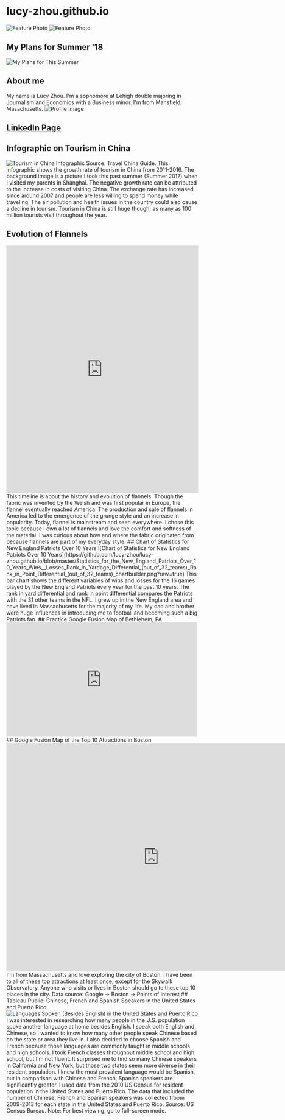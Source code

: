 # lucy-zhou.github.io
![Feature Photo](https://raw.githubusercontent.com/lucy-zhou/lucy-zhou.github.io/master/IMG_6098.jpg)
![Feature Photo](https://raw.githubusercontent.com/lucy-zhou/lucy-zhou.github.io/master/IMG_6103.jpg)

## My Plans for Summer '18
![My Plans for This Summer](https://raw.githubusercontent.com/lucy-zhou/lucy-zhou.github.io/master/Screen%20Shot%202018-03-05%20at%203.47.38%20PM.png)
## About me
My name is Lucy Zhou. I'm a sophomore at Lehigh double majoring in Journalism and Economics with a Business minor. I'm from Mansfield, Masachusetts. 
![Profile Image](https://scontent.fagc2-1.fna.fbcdn.net/v/t1.0-9/19225080_10213821136470997_917504149604664324_n.jpg?oh=f27fe005ed8ff39a02a46e3b80040099&oe=5B26B2D0)
## [LinkedIn Page](https://www.linkedin.com/in/lucy-zhou-70434b14a/)
## Infographic on Tourism in China
![Tourism in China Infographic](https://github.com/lucy-zhou/lucy-zhou.github.io/blob/master/Shanghai.png?raw=true)
Source: Travel China Guide. This infographic shows the growth rate of tourism in China from 2011-2016. The background image is a picture I took this past summer (Summer 2017) when I visited my parents in Shanghai. The negative growth rate can be attributed to the increase in costs of visiting China. The exchange rate has increased since around 2007 and people are less willing to spend money while traveling. The air pollution and health issues in the country could also cause a decline in tourism. Tourism in China is still huge though; as many as 100 million tourists visit throughout the year.
## Evolution of Flannels
<iframe src='https://cdn.knightlab.com/libs/timeline3/latest/embed/index.html?source=1XzO2EOpuZR4QA8wu_DGVu_wrTyU4FA0Ji-DwoKfFlX0&font=Default&lang=en&initial_zoom=2&height=650' width='100%' height='650' webkitallowfullscreen mozallowfullscreen allowfullscreen frameborder='0'></iframe>
This timeline is about the history and evolution of flannels. Though the fabric was invented by the Welsh and was first popular in Europe, the flannel eventually reached America. The production and sale of flannels in America led to the emergence of the grunge style and an increase in popularity. Today, flannel is mainstream and seen everywhere. I chose this topic because I own a lot of flannels and love the comfort and softness of the material. I was curious about how and where the fabric originated from because flannels are part of my everyday style.
## Chart of Statistics for New England Patriots Over 10 Years
![Chart of Statistics for New England Patriots Over 10 Years](https://github.com/lucy-zhou/lucy-zhou.github.io/blob/master/Statistics_for_the_New_England_Patriots_Over_10_Years_Wins__Losses_Rank_in_Yardage_Differential_(out_of_32_teams)_Rank_in_Point_Differential_(out_of_32_teams)_chartbuilder.png?raw=true)
This bar chart shows the different variables of wins and losses for the 16 games played by the New England Patriots every year for the past 10 years. The rank in yard differential and rank in point differential compares the Patriots with the 31 other teams in the NFL. I grew up in the New England area and have lived in Massachusetts for the majority of my life. My dad and brother were huge influences in introducing me to football and becoming such a big Patriots fan.
## Practice Google Fusion Map of Bethlehem, PA
<iframe width="500" height="300" scrolling="no" frameborder="no" src="https://fusiontables.google.com/embedviz?q=select+col0+from+1m_YxZz3IL--cXTNnJY4L0Vrnr9wc_5263VAKioHZ&amp;viz=MAP&amp;h=false&amp;lat=40.61064947868497&amp;lng=-75.37099692006838&amp;t=1&amp;z=14&amp;l=col0&amp;y=2&amp;tmplt=3&amp;hml=ONE_COL_LAT_LNG"></iframe>
## Google Fusion Map of the Top 10 Attractions in Boston
<iframe width="800" height="600" scrolling="no" frameborder="no" src="https://fusiontables.google.com/embedviz?q=select+col0+from+1xvo-GH7KRdyjEOdUrm0gMpBRP8Y8tz0p0p72lBs_&amp;viz=MAP&amp;h=false&amp;lat=42.39282688149705&amp;lng=-71.07404134999996&amp;t=1&amp;z=10&amp;l=col0&amp;y=2&amp;tmplt=3&amp;hml=ONE_COL_LAT_LNG"></iframe>
I'm from Massachusetts and love exploring the city of Boston. I have been to all of these top attractions at least once, except for the Skywalk Observatory. Anyone who visits or lives in Boston should go to these top 10 places in the city. Data source: Google -> Boston -> Points of Interest
## Tableau Public: Chinese, French and Spanish Speakers in the United States and Puerto Rico
<div class='tableauPlaceholder' id='viz1520884578901' style='position: relative'><noscript><a href='#'><img alt='Languages Spoken (Besides English) in the United States and Puerto Rico ' src='https:&#47;&#47;public.tableau.com&#47;static&#47;images&#47;La&#47;LanguagesSpokenBesidesEnglishintheUnitedStatesandPuertoRico&#47;LanguagesSpokenBesidesEnglishintheUnitedStatesandPuertoRico&#47;1_rss.png' style='border: none' /></a></noscript><object class='tableauViz' style='display:none;'><param name='host_url' value='https%3A%2F%2Fpublic.tableau.com%2F' /> <param name='embed_code_version' value='3' /> <param name='site_root' value='' /><param name='name' value='LanguagesSpokenBesidesEnglishintheUnitedStatesandPuertoRico&#47;LanguagesSpokenBesidesEnglishintheUnitedStatesandPuertoRico' /><param name='tabs' value='no' /><param name='toolbar' value='yes' /><param name='static_image' value='https:&#47;&#47;public.tableau.com&#47;static&#47;images&#47;La&#47;LanguagesSpokenBesidesEnglishintheUnitedStatesandPuertoRico&#47;LanguagesSpokenBesidesEnglishintheUnitedStatesandPuertoRico&#47;1.png' /> <param name='animate_transition' value='yes' /><param name='display_static_image' value='yes' /><param name='display_spinner' value='yes' /><param name='display_overlay' value='yes' /><param name='display_count' value='yes' /><param name='filter' value='publish=yes' /></object></div><script type='text/javascript'>var divElement = document.getElementById('viz1520884578901');                    var vizElement = divElement.getElementsByTagName('object')[0];vizElement.style.width='100%';vizElement.style.height=(divElement.offsetWidth*0.75)+'px';var scriptElement = document.createElement('script');scriptElement.src = 'https://public.tableau.com/javascripts/api/viz_v1.js';vizElement.parentNode.insertBefore(scriptElement, vizElement);</script>
I was interested in researching how many people in the U.S. population spoke another language at home besides English. I speak both English and Chinese, so I wanted to know how many other people speak Chinese based on the state or area they live in. I also decided to choose Spanish and French because those languages are commonly taught in middle schools and high schools. I took French classes throughout middle school and high school, but I'm not fluent. It surprised me to find so many Chinese speakers in California and New York, but those two states seem more diverse in their resident population. I knew the most prevalent language would be Spanish, but in comparison with Chinese and French, Spanish speakers are significantly greater. I used data from the 2010 US Census for resident population in the United States and Puerto Rico. The data that included the number of Chinese, French and Spanish speakers was collected froom 2009-2013 for each state in the United States and Puerto Rico. Source: US Census Bureau. Note: For best viewing, go to full-screen mode.
